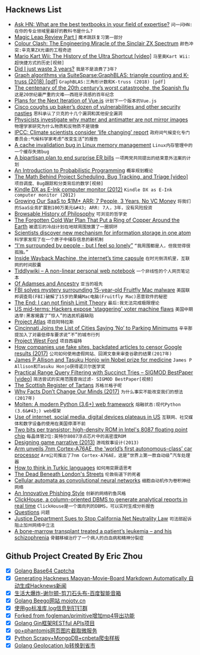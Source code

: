 ## Hacknews List


- [Ask HN: What are the best textbooks in your field of expertise?](item?id=18104814)  `问一问HN:在你的专业领域里最好的教科书是什么?`
- [Magic Leap Review Part I](https://www.kguttag.com/2018/09/26/magic-leap-review-part-1-the-terrible-view-through-diffraction-gratings/)  `魔术跳跃复习第一部分`
- [Colour Clash: The Engineering Miracle of the Sinclair ZX Spectrum](https://paleotronic.com/2018/09/29/loading-ready-run-sinclair-edition-the-zx-spectrum/)  `颜色冲突:辛克莱ZX光谱的工程奇迹`
- [Mario Kart Wii: The History of the Ultra Shortcut [video]](https://www.youtube.com/watch?v=mmJ_LT8bUj0)  `马里奥Kart Wii:超快捷方式的历史[视频]`
- [Did I just waste 3 years?](https://infinitroid.com/blog/posts/did_i_just_waste_3_years)  `我是不是浪费了3年?`
- [Graph algorithms via SuiteSparse:GraphBLAS: triangle counting and K-truss (2018) [pdf]](http://faculty.cse.tamu.edu/davis/GraphBLAS/HPEC18/Davis_HPEC18.pdf)  `GraphBLAS:三角形计数和K-truss (2018) [pdf]`
- [The centenary of the 20th century’s worst catastrophe, the Spanish flu](https://www.economist.com/science-and-technology/2018/09/29/the-centenary-of-the-20th-centurys-worst-catastrophe)  `这是20世纪最严重的灾难——西班牙流感的百年纪念`
- [Plans for the Next Iteration of Vue.js](https://medium.com/the-vue-point/plans-for-the-next-iteration-of-vue-js-777ffea6fabf)  `计划下一个版本的Vue.js`
- [Cisco coughs up baker’s dozen of vulnerabilities and other security nasties](https://www.theregister.co.uk/2018/09/27/cisco_vulns_h2_18/)  `思科承认了贝克的十几个漏洞和其他安全漏洞`
- [Physicists investigate why matter and antimatter are not mirror images](https://www.economist.com/science-and-technology/2018/09/22/physicists-investigate-why-matter-and-antimatter-are-not-mirror-images)  `物理学家研究为什么物质和反物质不是镜像`
- [IPCC: Climate scientists consider ‘life changing’ report](https://www.bbc.com/news/science-environment-45653099)  `政府间气候变化专门委员会:气候科学家考虑“改变生活”的报告`
- [A cache invalidation bug in Linux memory management](https://googleprojectzero.blogspot.com/2018/09/a-cache-invalidation-bug-in-linux.html)  `Linux内存管理中的一个缓存失效bug`
- [A bipartisan plan to end surprise ER bills](https://www.vox.com/policy-and-politics/2018/9/21/17887692/voxcare-surprise-er-bills-senate)  `一项两党共同提出的结束意外法案的计划`
- [An Introduction to Probabilistic Programming](https://arxiv.org/abs/1809.10756)  `概率规划概论`
- [The Math Behind Project Scheduling, Bug Tracking, and Triage [video]](https://www.usenix.org/conference/srecon18europe/presentation/pennarun)  `项目调度、Bug跟踪和分类背后的数学[视频]`
- [Kindle DX as E-Ink computer monitor (2012)](https://tinyapps.org/docs/e-ink-monitor.html)  `Kindle DX as E-Ink computer monitor (2012)`
- [Growing Our SaaS to $1M&#43; ARR: 7 People, 3 Years, No VC Money](https://medium.com/everhour/growing-our-saas-company-to-1m-arr-7-people-3-years-no-vc-money-key-lessons-learned-2d53766507d2)  `将我们的SaaS业务扩展到100万美元&#43; ARR: 7人，3年，没有风险投资`
- [Browsable History of Philosophy](https://www.denizcemonduygu.com/philo/browse/)  `可浏览的哲学史`
- [The Forgotten Cold War Plan That Put a Ring of Copper Around the Earth](https://www.wired.com/2013/08/project-west-ford/)  `被遗忘的冷战计划在地球周围放置了一圈铜环`
- [Scientists discover new mechanism for information storage in one atom](https://phys.org/news/2018-09-scientists-mechanism-storage-atom.html)  `科学家发现了在一个原子中储存信息的新机制`
- [“I&#39;m surrounded by people - but I feel so lonely”](https://www.bbc.co.uk/news/stories-45561334)  `“我周围都是人，但我觉得很孤独。”`
- [Inside Wayback Machine, the internet’s time capsule](https://thehustle.co/inside-wayback-machine-internet-archive)  `在时光倒流机里，互联网的时间胶囊`
- [Tiddlywiki – A non-linear personal web notebook](https://tiddlywiki.com/)  `一个非线性的个人网页笔记本`
- [Of Adamses and Ancestry](http://www.masshist.org/blog/1670)  `亚当的祖先`
- [FBI solves mystery surrounding 15-year-old Fruitfly Mac malware](https://www.zdnet.com/article/fbi-solves-mystery-surrounding-15-year-old-fruitfly-mac-malware/)  `美国联邦调查局(FBI)破解了15岁的果蝇Mac电脑(Fruitfly Mac)恶意软件的秘密`
- [The End: I can not finish Limit Theory](https://www.kickstarter.com/projects/joshparnell/limit-theory-an-infinite-procedural-space-game/posts/2270873)  `最后:我无法完成极限理论`
- [US mid-terms: Hackers expose &#39;staggering&#39; voter machine flaws](https://www.bbc.co.uk/news/technology-45680490)  `美国中期选举:黑客揭露了“惊人”的选民机器缺陷`
- [Project Atlas](https://www.bittorrent.com/project-atlas/)  `项目阿特拉斯`
- [Cincinnati Joins the List of Cities Saying ‘No’ to Parking Minimums](https://nextcity.org/daily/entry/cincinnati-joins-the-list-of-cities-saying-no-to-parking-minimums)  `辛辛那提加入了对最低停车要求说“不”的城市行列`
- [Project West Ford](https://en.wikipedia.org/wiki/Project_West_Ford)  `项目西福特`
- [How companies use fake sites, backdated articles to censor Google results (2017)](https://www.lumendatabase.org/blog_entries/800)  `公司如何使用虚假网站、回溯文章来审查谷歌的结果(2017年)`
- [James P Allison and Tasuku Honjo win Nobel prize for medicine](https://www.theguardian.com/science/2018/oct/01/james-p-allison-and-tasuku-honjo-win-nobel-prize-for-medicine)  `James P Allison和Tasuku Honjo获得诺贝尔医学奖`
- [Practical Range Query Filtering with Succinct Tries – SIGMOD BestPaper [video]](https://www.youtube.com/watch?v=OD29hZww-DM)  `简洁尝试的实用范围查询过滤- SIGMOD BestPaper[视频]`
- [The Scottish Register of Tartans](https://www.tartanregister.gov.uk/)  `苏格兰格子呢`
- [Why Facts Don’t Change Our Minds (2017)](https://www.newyorker.com/magazine/2017/02/27/why-facts-dont-change-our-minds)  `为什么事实不能改变我们的想法(2017年)`
- [Molten: A modern Python (3.6&#43;) web framework](https://moltenframework.com/v0.5.2/index.html)  `熔融状态:现代Python (3.6&#43;) web框架`
- [Use of internet, social media, digital devices plateaus in US](http://www.pewresearch.org/fact-tank/2018/09/28/internet-social-media-use-and-device-ownership-in-u-s-have-plateaued-after-years-of-growth/)  `互联网、社交媒体和数字设备的使用在美国停滞不前`
- [Two bits per transistor: high-density ROM in Intel&#39;s 8087 floating point chip](http://www.righto.com/2018/09/two-bits-per-transistor-high-density.html)  `每晶体管2位:英特尔8087浮点芯片中的高密度ROM`
- [Designing game narrative (2013)](http://hitboxteam.com/designing-game-narrative)  `游戏叙事设计(2013)`
- [Arm unveils 7nm Cortex-A76AE, the ‘world’s first autonomous-class’ car processor](https://venturebeat.com/2018/09/26/arm-unveils-7nm-cortex-a76ae-the-worlds-first-autonomous-class-car-processor/)  `Arm公司推出了7nm Cortex-A76AE，这是“世界上第一款自动级”汽车处理器`
- [How to think in Turkic languages](http://laktoz.yogurtcultures.org/?subject=Abbas&amp;case=dative&amp;predicate=A%C5%9F%C4%B1k&amp;perfective=true&amp;whom=third_person_singular)  `如何用突厥语思考`
- [The Dead Beneath London&#39;s Streets](https://www.smithsonianmag.com/history/dead-beneath-londons-streets-180970385/?no-ist)  `伦敦街道下的死者`
- [Cellular automata as convolutional neural networks](https://arxiv.org/abs/1809.02942)  `细胞自动机作为卷积神经网络`
- [An Innovative Phishing Style](https://tehaurum.wordpress.com/2018/09/30/an-innovative-phishing-style/)  `创新的网络钓鱼风格`
- [ClickHouse, a column-oriented DBMS to generate analytical reports in real time](https://github.com/yandex/ClickHouse)  `ClickHouse是一个面向列的DBMS，可以实时生成分析报告`
- [Questions](https://patrickcollison.com/questions)  `问题`
- [Justice Department Sues to Stop California Net Neutrality Law](https://www.nytimes.com/2018/09/30/technology/net-neutrality-california.html)  `司法部起诉阻止加州网络中立法`
- [A bone-marrow transplant treated a patient’s leukemia – and his schizophrenia](https://www.nytimes.com/2018/09/29/opinion/sunday/schizophrenia-psychiatric-disorders-immune-system.html)  `骨髓移植治疗了一个病人的白血病和精神分裂症`

## Github Project Created By Eric Zhou

- [x] [Golang Base64 Captcha](https://github.com/mojocn/base64Captcha)
- [x] [Generating Hacknews Maoyan-Movie-Board Markdown Automatically 自动生成Hacknews新闻](https://github.com/dejavuzhou/md-genie)
- [x] [生活大爆炸-谢尔顿-剪刀石头布-百度智能音箱](https://github.com/mojocn/dueros-bang-game)
- [x] [Golang Beego网站 mojotv.cn](https://github.com/mojocn/www.mojotv.cn)
- [x] [使用go标准库,log信息到钉钉群](https://github.com/mojocn/dooger)
- [x] [Forked from fogleman/primitive增加mp4导出功能](https://github.com/mojocn/primitive)
- [x] [Golang Gin框架RESTful APIs项目](https://github.com/JJJJJJJerk/ezier-golang-web-api-framework)
- [x] [go+phantomjs网页图片截取微服务](https://github.com/mojocn/screen_shot)
- [x] [Python Scrapy+MongoDB+cnbeta爬虫样板](https://github.com/mojocn/scrapy_mongodb_boilerplate_cnbeta)
- [x] [Golang Geolocation Ip转换到省市](https://github.com/mojocn/ip2location)